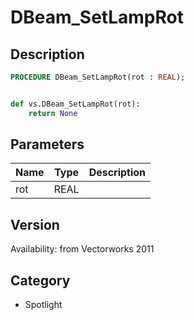 # DBeam_SetLampRot

## Description
```pascal
PROCEDURE DBeam_SetLampRot(rot : REAL);
```

```python

def vs.DBeam_SetLampRot(rot):
    return None
```

## Parameters
|Name|Type|Description|
|---|---|---|
|rot|REAL||

## Version
Availability: from Vectorworks 2011
## Category
* Spotlight

